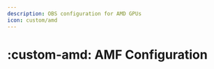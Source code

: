 ```yaml
---
description: OBS configuration for AMD GPUs
icon: custom/amd
---
```


# :custom-amd: AMF Configuration